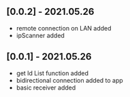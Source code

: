## [0.0.2] - 2021.05.26
- remote connection on LAN added
- ipScanner added

## [0.0.1] - 2021.05.26
- get Id List function added
- bidirectional connection added to app
- basic receiver added